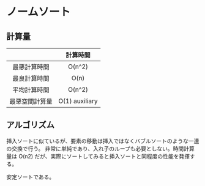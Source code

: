 # ノームソート

## 計算量
|  | 計算時間 |
|:---:|:---:|
| 最悪計算時間 | O(n^2) |
| 最良計算時間 | O(n) |
| 平均計算時間 | O(n^2) |
| 最悪空間計算量 | O(1) auxiliary |

## アルゴリズム
挿入ソートに似ているが、要素の移動は挿入ではなくバブルソートのような一連の交換で行う。
非常に単純であり、入れ子のループも必要としない。時間計算量は O(n2) だが、実際にソートしてみると挿入ソートと同程度の性能を発揮する。

安定ソートである。
